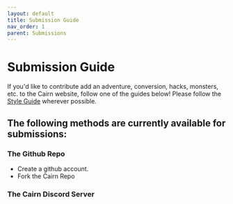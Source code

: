 ```yaml
---
layout: default
title: Submission Guide
nav_order: 1
parent: Submissions
---
```


# Submission Guide

If you'd like to contribute add an adventure, conversion, hacks, monsters, etc. to the Cairn website, follow one of the guides below! Please follow the [Style Guide](/resources/style-guide) wherever possible. 

## The following methods are currently available for submissions:

### The Github Repo
- Create a github account.
- Fork the Cairn Repo

### The Cairn Discord Server
